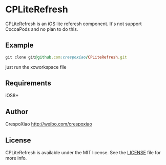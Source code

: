 # CPLiteRefresh

CPLiteRefresh is an iOS lite referesh component.
It's not support CocoaPods and no plan to do this.

## Example
```ruby
git clone git@github.com:crespoxiao/CPLiteRefresh.git
```

just run the xcworkspace file 

## Requirements
iOS8+

## Author

CrespoXiao <http://weibo.com/crespoxiao>

## License

CPLiteRefresh is available under the MIT license. See the [LICENSE](LICENSE) file for more info.
